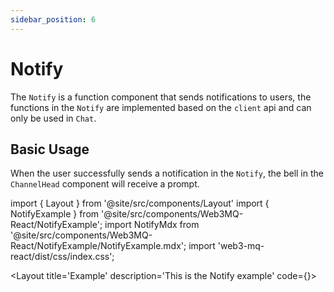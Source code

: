 ```yaml
---
sidebar_position: 6
---
```


# Notify

The `Notify` is a function component that sends notifications to users, the functions in the `Notify` are implemented based on the `client` api and can only be used in `Chat`.

## Basic Usage
When the user successfully sends a notification in the `Notify`, the bell in the `ChannelHead` component will receive a prompt.

import { Layout } from '@site/src/components/Layout'
import { NotifyExample } from '@site/src/components/Web3MQ-React/NotifyExample';
import NotifyMdx from '@site/src/components/Web3MQ-React/NotifyExample/NotifyExample.mdx';
import 'web3-mq-react/dist/css/index.css';

<Layout
title='Example'
description='This is the Notify example'
code={<NotifyMdx />}>
<NotifyExample />
</Layout>

